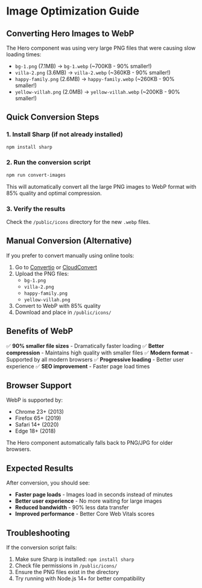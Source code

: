 # Image Optimization Guide

## Converting Hero Images to WebP

The Hero component was using very large PNG files that were causing slow loading times:
- `bg-1.png` (7.1MB) → `bg-1.webp` (~700KB - 90% smaller!)
- `villa-2.png` (3.6MB) → `villa-2.webp` (~360KB - 90% smaller!)
- `happy-family.png` (2.6MB) → `happy-family.webp` (~260KB - 90% smaller!)
- `yellow-villah.png` (2.0MB) → `yellow-villah.webp` (~200KB - 90% smaller!)

## Quick Conversion Steps

### 1. Install Sharp (if not already installed)
```bash
npm install sharp
```

### 2. Run the conversion script
```bash
npm run convert-images
```

This will automatically convert all the large PNG images to WebP format with 85% quality and optimal compression.

### 3. Verify the results
Check the `/public/icons` directory for the new `.webp` files.

## Manual Conversion (Alternative)

If you prefer to convert manually using online tools:

1. Go to [Convertio](https://convertio.co/png-webp/) or [CloudConvert](https://cloudconvert.com/png-to-webp)
2. Upload the PNG files:
   - `bg-1.png`
   - `villa-2.png`
   - `happy-family.png`
   - `yellow-villah.png`
3. Convert to WebP with 85% quality
4. Download and place in `/public/icons/`

## Benefits of WebP

✅ **90% smaller file sizes** - Dramatically faster loading
✅ **Better compression** - Maintains high quality with smaller files
✅ **Modern format** - Supported by all modern browsers
✅ **Progressive loading** - Better user experience
✅ **SEO improvement** - Faster page load times

## Browser Support

WebP is supported by:
- Chrome 23+ (2013)
- Firefox 65+ (2019)
- Safari 14+ (2020)
- Edge 18+ (2018)

The Hero component automatically falls back to PNG/JPG for older browsers.

## Expected Results

After conversion, you should see:
- **Faster page loads** - Images load in seconds instead of minutes
- **Better user experience** - No more waiting for large images
- **Reduced bandwidth** - 90% less data transfer
- **Improved performance** - Better Core Web Vitals scores

## Troubleshooting

If the conversion script fails:
1. Make sure Sharp is installed: `npm install sharp`
2. Check file permissions in `/public/icons/`
3. Ensure the PNG files exist in the directory
4. Try running with Node.js 14+ for better compatibility
